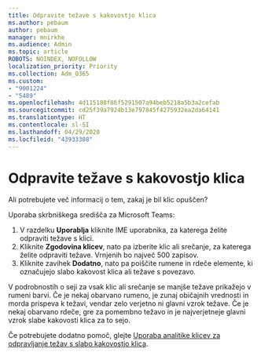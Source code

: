 ```yaml
---
title: Odpravite težave s kakovostjo klica
ms.author: pebaum
author: pebaum
manager: mnirkhe
ms.audience: Admin
ms.topic: article
ROBOTS: NOINDEX, NOFOLLOW
localization_priority: Priority
ms.collection: Adm_O365
ms.custom:
- "9001224"
- "5489"
ms.openlocfilehash: 4d115188f86f5291507a94beb5218a5b3a2cefab
ms.sourcegitcommit: cd25f39a7924b13e797845f4275932ea2da64141
ms.translationtype: HT
ms.contentlocale: sl-SI
ms.lasthandoff: 04/29/2020
ms.locfileid: "43933308"
---
```

# <a name="troubleshoot-call-quality-problems"></a>Odpravite težave s kakovostjo klica

Ali potrebujete več informacij o tem, zakaj je bil klic opuščen?

Uporaba skrbniškega središča za Microsoft Teams:

1. V razdelku **Uporablja** kliknite IME uporabnika, za katerega želite odpraviti težave s klici.
2. Kliknite **Zgodovina klicev**, nato pa izberite klic ali srečanje, za katerega želite odpraviti težave. Vrnjenih bo največ 500 zapisov.
3. Kliknite zavihek **Dodatno**, nato pa poiščite rumene in rdeče elemente, ki označujejo slabo kakovost klica ali težave s povezavo.

V podrobnostih o seji za vsak klic ali srečanje se manjše težave prikažejo v rumeni barvi. Če je nekaj obarvano rumeno, je zunaj običajnih vrednosti in morda prispeva k težavi, vendar zelo verjetno ni glavni vzrok težave. Če je nekaj obarvano rdeče, gre za pomembno težavo in je najverjetneje glavni vzrok slabe kakovosti klica za to sejo.

Če potrebujete dodatno pomoč, glejte [Uporaba analitike klicev za odpravljanje težav s slabo kakovostjo klica](https://docs.microsoft.com/microsoftteams/use-call-analytics-to-troubleshoot-poor-call-quality#troubleshoot-call-quality-problems-using-call-analytics).
